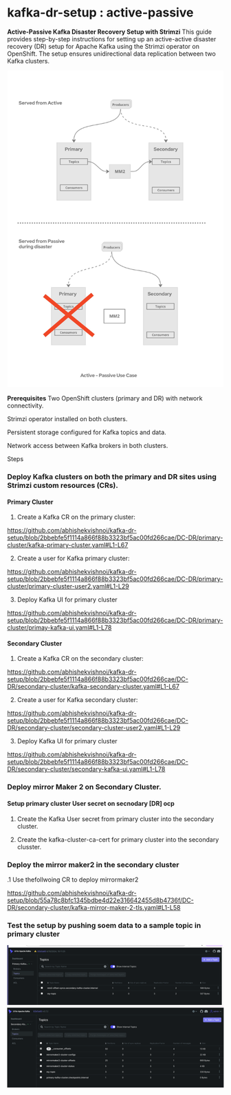 # kafka-dr-setup : active-passive 


**Active-Passive Kafka Disaster Recovery Setup with Strimzi**
This guide provides step-by-step instructions for setting up an active-active disaster recovery (DR) setup for Apache Kafka using the Strimzi operator on OpenShift. The setup ensures unidirectional data replication between two Kafka clusters.

<img src="DC-DR/images/DR_Setup.jpg"/>

**Prerequisites**
Two OpenShift clusters (primary and DR) with network connectivity.

Strimzi operator installed on both clusters.

Persistent storage configured for Kafka topics and data.

Network access between Kafka brokers in both clusters.

Steps


### Deploy Kafka clusters on both the primary and DR sites using Strimzi custom resources (CRs).


#### Primary Cluster

1. Create a Kafka CR on the primary cluster:

https://github.com/abhishekvishnoi/kafka-dr-setup/blob/2bbebfe5f1114a866f88b3323bf5ac00fd266cae/DC-DR/primary-cluster/kafka-primary-cluster.yaml#L1-L67

2. Create a user for Kafka primary cluster:

https://github.com/abhishekvishnoi/kafka-dr-setup/blob/2bbebfe5f1114a866f88b3323bf5ac00fd266cae/DC-DR/primary-cluster/primary-cluster-user2.yaml#L1-L29

3. Deploy Kafka UI for primary cluster

https://github.com/abhishekvishnoi/kafka-dr-setup/blob/2bbebfe5f1114a866f88b3323bf5ac00fd266cae/DC-DR/primary-cluster/primay-kafka-ui.yaml#L1-L78

#### Secondary Cluster

1. Create a Kafka CR on the secondary cluster:

https://github.com/abhishekvishnoi/kafka-dr-setup/blob/2bbebfe5f1114a866f88b3323bf5ac00fd266cae/DC-DR/secondary-cluster/kafka-secondary-cluster.yaml#L1-L67

2. Create a user for Kafka secondary cluster:

https://github.com/abhishekvishnoi/kafka-dr-setup/blob/2bbebfe5f1114a866f88b3323bf5ac00fd266cae/DC-DR/secondary-cluster/secondary-cluster-user2.yaml#L1-L29

3. Deploy Kafka UI for primary cluster

https://github.com/abhishekvishnoi/kafka-dr-setup/blob/2bbebfe5f1114a866f88b3323bf5ac00fd266cae/DC-DR/secondary-cluster/secondary-kafka-ui.yaml#L1-L78


### Deploy mirror Maker 2 on Secondary Cluster.

#### Setup primary cluster User secret on secnodary [DR] ocp 

1. Create the Kafka User secret from primary cluster into the secondary cluster.

2. Create the kafka-cluster-ca-cert for primary cluster into the secondary clusster.



### Deploy the mirror maker2 in the secondary cluster 


.1 Use thefollwoing CR to deploy mirrormaker2

https://github.com/abhishekvishnoi/kafka-dr-setup/blob/55a78c8bfc1345bdbe4d22e316642455d8b4736f/DC-DR/secondary-cluster/kafka-mirror-maker-2-tls.yaml#L1-L58


### Test the setup by pushing soem data to a sample topic in primary cluster

<img src="DC-DR/images/primary-kafka-cluster.png"/>


<img src="DC-DR/images/sec-kafka-cluster.png"/>
